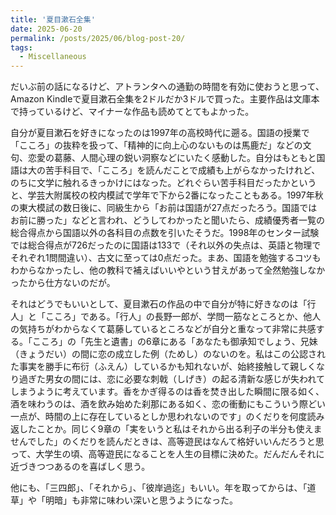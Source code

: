 ```yaml
---
title: '夏目漱石全集'
date: 2025-06-20
permalink: /posts/2025/06/blog-post-20/
tags:
  - Miscellaneous
---
```


だいぶ前の話になるけど、アトランタへの通勤の時間を有効に使おうと思って、Amazon Kindleで夏目漱石全集を2ドルだか3ドルで買った。主要作品は文庫本で持っているけど、マイナーな作品も読めてとてもよかった。

自分が夏目漱石を好きになったのは1997年の高校時代に遡る。国語の授業で「こころ」の抜粋を扱って、「精神的に向上心のないものは馬鹿だ」などの文句、恋愛の葛藤、人間心理の鋭い洞察などにいたく感動した。自分はもともと国語は大の苦手科目で、「こころ」を読んだことで成績も上がらなかったけれど、のちに文学に触れるきっかけにはなった。どれぐらい苦手科目だったかというと、学芸大附属校の校内模試で学年で下から2番になったこともある。1997年秋の東大模試の数日後に、同級生から「お前は国語が27点だったろう。国語ではお前に勝った」などと言われ、どうしてわかったと聞いたら、成績優秀者一覧の総合得点から国語以外の各科目の点数を引いたそうだ。1998年のセンター試験では総合得点が726だったのに国語は133で（それ以外の失点は、英語と物理でそれぞれ1問間違い）、古文に至っては0点だった。まあ、国語を勉強するコツもわからなかったし、他の教科で補えばいいやという甘えがあって全然勉強しなかったから仕方ないのだが。

それはどうでもいいとして、夏目漱石の作品の中で自分が特に好きなのは「行人」と「こころ」である。「行人」の長野一郎が、学問一筋なところとか、他人の気持ちがわからなくて葛藤しているところなどが自分と重なって非常に共感する。「こころ」の「先生と遺書」の6章にある「あなたも御承知でしょう、兄妹（きょうだい）の間に恋の成立した例（ためし）のないのを。私はこの公認された事実を勝手に布衍（ふえん）しているかも知れないが、始終接触して親しくなり過ぎた男女の間には、恋に必要な刺戟（しげき）の起る清新な感じが失われてしまうように考えています。香をかぎ得るのは香を焚き出した瞬間に限る如く、酒を味わうのは、酒を飲み始めた刹那にある如く、恋の衝動にもこういう際どい一点が、時間の上に存在しているとしか思われないのです」のくだりを何度読み返したことか。同じく9章の「実をいうと私はそれから出る利子の半分も使えませんでした」のくだりを読んだときは、高等遊民はなんて格好いいんだろうと思って、大学生の頃、高等遊民になることを人生の目標に決めた。だんだんそれに近づきつつあるのを喜ばしく思う。

他にも、「三四郎」、「それから」、「彼岸過迄」もいい。年を取ってからは、「道草」や「明暗」も非常に味わい深いと思うようになった。

